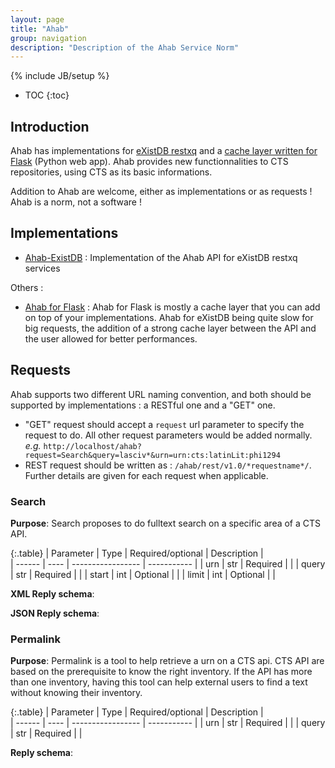 ```yaml
---
layout: page
title: "Ahab"
group: navigation
description: "Description of the Ahab Service Norm"
---
```

{% include JB/setup %}

* TOC
{:toc}

## Introduction

Ahab has implementations for [eXistDB restxq](http://github.com/Capitains/Ahab-eXistDB) and a [cache layer written for Flask](http://github.com/Capitains/Ahab) (Python web app). Ahab provides new functionnalities to CTS repositories, using CTS as its basic informations.

Addition to Ahab are welcome, either as implementations or as requests ! Ahab is a norm, not a software !

## Implementations

- [Ahab-ExistDB](http://github.com/Capitains/Ahab-eXistDB) : Implementation of the Ahab API for eXistDB restxq services

Others :

- [Ahab for Flask](http://github.com/Capitains/Ahab) : Ahab for Flask is mostly a cache layer that you can add on top of your implementations. Ahab for eXistDB being quite slow for big requests, the addition of a strong cache layer between the API and the user allowed for better performances.

## Requests

Ahab supports two different URL naming convention, and both should be supported by implementations : a RESTful one and a "GET" one.

- "GET" request should accept a `request` url parameter to specify the request to do. All other request parameters would be added normally. *e.g.* `http://localhost/ahab?request=Search&query=lasciv*&urn=urn:cts:latinLit:phi1294`
- REST request should be written as : `/ahab/rest/v1.0/*requestname*/`. Further details are given for each request when applicable.

### Search
**Purpose**: Search proposes to do fulltext search on a specific area of a CTS API.

{:.table}
| Parameter | Type | Required/optional | Description |  
|  ------   | ---- | ----------------- | ----------- | 
| urn       | str  | Required          |  |
| query     | str  | Required          |  |
| start     | int  | Optional          |  |
| limit     | int  | Optional          |  |

**XML Reply schema**: 

**JSON Reply schema**: 

### Permalink
**Purpose**: Permalink is a tool to help retrieve a urn on a CTS api. CTS API are based on the prerequisite to know the right inventory. If the API has more than one inventory, having this tool can help external users to find a text without knowing their inventory.

{:.table}
| Parameter | Type | Required/optional | Description |  
|  ------   | ---- | ----------------- | ----------- | 
| urn       | str  | Required          |  |
| query     | str  | Required          |  |

**Reply schema**: 
